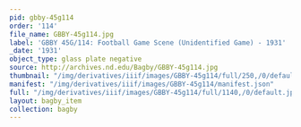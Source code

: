 ```yaml
---
pid: gbby-45g114
order: '114'
file_name: GBBY-45g114.jpg
label: 'GBBY 45G/114: Football Game Scene (Unidentified Game) - 1931'
_date: '1931'
object_type: glass plate negative
source: http://archives.nd.edu/Bagby/GBBY-45g114.jpg
thumbnail: "/img/derivatives/iiif/images/GBBY-45g114/full/250,/0/default.jpg"
manifest: "/img/derivatives/iiif/images/GBBY-45g114/manifest.json"
full: "/img/derivatives/iiif/images/GBBY-45g114/full/1140,/0/default.jpg"
layout: bagby_item
collection: bagby
---
```

